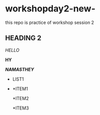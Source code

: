 # workshopday2-new-

this repo is practice of workshop session 2

## HEADING 2

*HELLO*

**HY**

***NAMASTHEY***

* LIST1
* 
  *ITEM1
  
  *ITEM2
  
  *ITEM3

